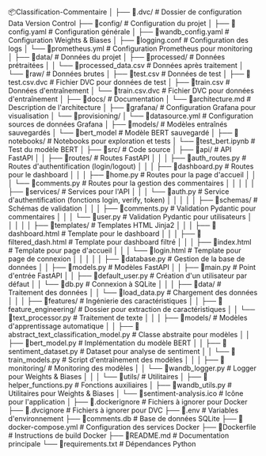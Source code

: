 📦Classification-Commentaire
│
├── 📂.dvc/                               # Dossier de configuration Data Version Control
├── 📂config/                             # Configuration du projet
│   ├── 📜config.yaml                     # Configuration générale
│   ├── 📜wandb_config.yaml               # Configuration Weights & Biases
│   ├── 📜logging.conf                    # Configuration des logs
│   └── 📜prometheus.yml                  # Configuration Prometheus pour monitoring
│
├── 📂data/                               # Données du projet
│   ├── 📂processed/                      # Données prétraitées
│   │   └── 📜processed_data.csv          # Données après traitement
│   └── 📂raw/                            # Données brutes
│       ├── 📜test.csv                    # Données de test
│       ├── 📜test.csv.dvc                # Fichier DVC pour données de test
│       ├── 📜train.csv                   # Données d'entraînement
│       └── 📜train.csv.dvc               # Fichier DVC pour données d'entraînement
│
├── 📂docs/                               # Documentation
│   └── 📜architecture.md                 # Description de l'architecture
│
├── 📂grafana/                            # Configuration Grafana pour visualisation
│   └── 📂provisioning/
│       └── 📜datasource.yml              # Configuration sources de données Grafana
│
├── 📂models/                             # Modèles entraînés sauvegardés
│   └── 📜bert_model                      # Modèle BERT sauvegardé
│
├── 📂notebooks/                          # Notebooks pour exploration et tests
│   └── 📜test_bert.ipynb                 # Test du modèle BERT
│
├── 📂src/                                # Code source
│   ├── 📂api/                            # API FastAPI
│   │   ├── 📂routes/                     # Routes FastAPI
│   │   │   ├── 📜auth_routes.py          # Routes d'authentification (login/logout)
│   │   │   ├── 📜dashboard.py            # Routes pour le dashboard
│   │   │   ├── 📜home.py                 # Routes pour la page d'accueil
│   │   │   └── 📜comments.py             # Routes pour la gestion des commentaires
│   │   │
│   │   ├── 📂services/                   # Services pour l'API
│   │   │   └── 📜auth.py                 # Service d'authentification (fonctions login, verify, token)
│   │   │
│   │   ├── 📂schemas/                    # Schémas de validation
│   │   │   ├── 📜comments.py             # Validation Pydantic pour commentaires
│   │   │   └── 📜user.py                 # Validation Pydantic pour utilisateurs
│   │   │
│   │   ├── 📂templates/                  # Templates HTML Jinja2
│   │   │   ├── 📜dashboard.html          # Template pour le dashboard
│   │   │   ├── 📜filtered_dash.html      # Template pour dashboard filtré
│   │   │   ├── 📜index.html              # Template pour page d'accueil
│   │   │   └── 📜login.html              # Template pour page de connexion
│   │   │
│   │   ├── 📜database.py                 # Gestion de la base de données
│   │   ├── 📜models.py                   # Modèles FastAPI
│   │   ├── 📜main.py                     # Point d'entrée FastAPI
│   │   ├── 📜default_user.py             # Création d'un utilisateur par défaut
│   │   └── 📜db.py                       # Connexion à SQLite
│   │
│   ├── 📂data/                           # Traitement des données
│   │   └── 📜load_data.py                # Chargement des données
│   │
│   ├── 📂features/                       # Ingénierie des caractéristiques
│   │   ├── 📂feature_engineering/        # Dossier pour extraction de caractéristiques
│   │   └── 📜text_processor.py           # Traitement de texte
│   │
│   ├── 📂models/                         # Modèles d'apprentissage automatique
│   │   ├── 📜abstract_text_classification_model.py  # Classe abstraite pour modèles
│   │   ├── 📜bert_model.py               # Implémentation du modèle BERT
│   │   ├── 📜sentiment_dataset.py        # Dataset pour analyse de sentiment
│   │   └── 📜train_models.py             # Script d'entraînement des modèles
│   │
│   ├── 📂monitoring/                     # Monitoring des modèles
│   │   └── 📜wandb_logger.py             # Logger pour Weights & Biases
│   │
│   └── 📂utils/                          # Utilitaires
│       ├── 📜helper_functions.py         # Fonctions auxiliaires
│       ├── 📜wandb_utils.py              # Utilitaires pour Weights & Biases
│       └── 📜sentiment-analysis.ico      # Icône pour l'application
│
├── 📜.dockerignore                       # Fichiers à ignorer pour Docker
├── 📜.dvcignore                          # Fichiers à ignorer pour DVC
├── 📜.env                                # Variables d'environnement
├── 📜comments.db                         # Base de données SQLite
├── 📜docker-compose.yml                  # Configuration des services Docker
├── 📜Dockerfile                          # Instructions de build Docker
├── 📜README.md                           # Documentation principale
└── 📜requirements.txt                    # Dépendances Python